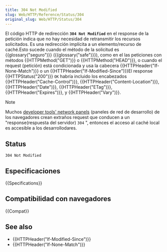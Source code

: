 ```yaml
---
title: 304 Not Modified
slug: Web/HTTP/Reference/Status/304
original_slug: Web/HTTP/Status/304
---
```


El código HTTP de redirección **`304 Not Modified`** en el response de la petición indica que no hay necesidad de retransmitir los recursos solicitados. Es una redirección implícita a un elemento/recurso de caché.Esto sucede cuando el método de la solicitud es {{glossary("seguro")}} ({{glossary("safe")}}), como en el las peticiones con métodos {{HTTPMethod("GET")}} o {{HTTPMethod("HEAD")}}, o cuando el request (petición) está condicionada y usa la cabecera {{HTTPHeader("If-None-Match")}} o un {{HTTPHeader("If-Modified-Since")}}El response {{HTTPStatus("200")}} `OK` habría incluido los encabezados {{HTTPHeader("Cache-Control")}}, {{HTTPHeader("Content-Location")}}, {{HTTPHeader("Date")}}, {{HTTPHeader("ETag")}}, {{HTTPHeader("Expires")}}, y {{HTTPHeader("Vary")}}.

> [!NOTE]
> Muchos [developer tools' network panels](https://firefox-source-docs.mozilla.org/devtools-user/network_monitor/index.html) (paneles de red de desarrollo) de los navegadores crean extraños request que conducen a un "response(respuesta del servidor) `304` ", entonces el acceso al caché local es accesible a los desarrollodares.

## Status

```
304 Not Modified
```

## Especificaciones

{{Specifications}}

## Compatibilidad con navegadores

{{Compat}}

## See also

- {{HTTPHeader("If-Modified-Since")}}
- {{HTTPHeader("If-None-Match")}}
